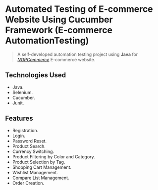 # Automated Testing of E-commerce Website Using Cucumber Framework (E-commerce AutomationTesting)

> A self-developed automation testing project using **Java** for [_NOPCommerce_](https://demo.nopcommerce.com/) E-commerce website.

## Technologies Used

- Java.
- Selenium.
- Cucumber.
- Junit.

## Features

- Registration.
- Login.
- Password Reset.
- Product Search.
- Currency Switching.
- Product Filtering by Color and Category.
- Product Selection by Tag.
- Shopping Cart Management.
- Wishlist Management.
- Compare List Management.
- Order Creation.
